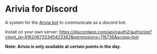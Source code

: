 # Arivia for Discord
A system for the [Arivia bot](https://github.com/Tomaso2468/arivia) to communicate as a discord bot.

Install on your own server: https://discordapp.com/api/oauth2/authorize?client_id=616206733345423362&permissions=116736&scope=bot

<b>Note: Arivia is only available at certain points in the day.</b>
